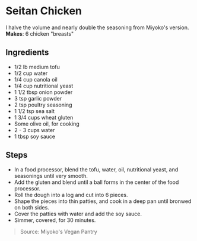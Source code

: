 # Seitan Chicken
I halve the volume and nearly double the seasoning from Miyoko's version.
**Makes**: 6 chicken "breasts"

## Ingredients

 - 1/2 lb medium tofu
 - 1/2 cup water
 - 1/4 cup canola oil
 - 1/4 cup nutritional yeast
 - 1 1/2 tbsp onion powder
 - 3 tsp garlic powder
 - 2 tsp poultry seasoning
 - 1 1/2 tsp sea salt
 - 1 3/4 cups wheat gluten
 - Some olive oil, for cooking
 - 2 - 3 cups water
 - 1 tbsp soy sauce

## Steps

 - In a food processor, blend the tofu, water, oil, nutritional yeast, and seasonings until very smooth.
 - Add the gluten and blend until a ball forms in the center of the food processor.
 - Roll the dough into a log and cut into 6 pieces.
 - Shape the pieces into thin patties, and cook in a deep pan until bronwed on both sides.
 - Cover the patties with water and add the soy sauce.
 - Simmer, covered, for 30 minutes.

> Source: Miyoko's Vegan Pantry
